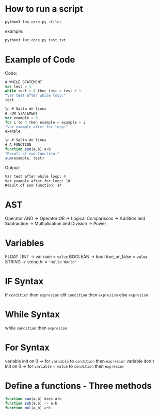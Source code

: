 # How to run a script
```bash
python3 lex_core.py <file>
```
example:
```bash
python3 lex_core.py test.txt
```

# Example of Code
Code:
```javascript
# WHILE STATEMENT
var test = 1
while test < 4 then test = test + 1
"Var test after while loop:"
test

\n # Salto de linea
# FOR STATEMENT
var example = 0
for i to 4 then example = example + i
"Var example after for loop:"
example

\n # Salto de linea
# A FUNCTION
function sum(a,b) a+b
"Result of sum function:"
sum(example, test)
```
Output:
```bash
Var test after while loop: 4 
Var example after for loop: 10 
Result of sum function: 14
```

# AST
Operator AND -> Operator OR -> Logical Comparisons -> Addition and Subtraction -> Multiplication and Division -> Power 

# Variables
FLOAT | INT -> var num = `value`
BOOLEAN -> bool true_or_false = `value`
STRING -> string hi = `"Hello World"`

# IF Syntax
if `condition` then `expresion` elif `condition` then `expresion` else `expresion`

# While Syntax
while `condition` then `expresion`

# For Syntax
variable init on 0 -> for `variable` to `condition` then `expresion` 
variable don't init on 0 -> for `variable` = `value` to `condition` then `expresion`

# Define a functions - Three methods
```javascript
function sum(a,b) does a+b
function sub(a,b) -> a-b
function mul(a,b) a*b
```
